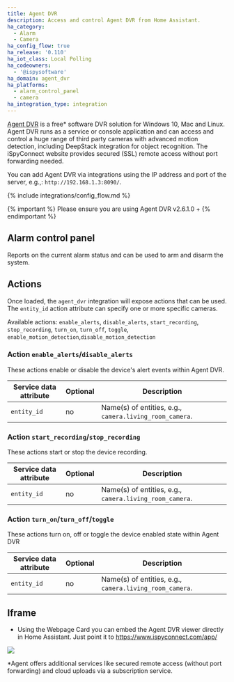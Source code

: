 ```yaml
---
title: Agent DVR
description: Access and control Agent DVR from Home Assistant.
ha_category:
  - Alarm
  - Camera
ha_config_flow: true
ha_release: '0.110'
ha_iot_class: Local Polling
ha_codeowners:
  - '@ispysoftware'
ha_domain: agent_dvr
ha_platforms:
  - alarm_control_panel
  - camera
ha_integration_type: integration
---
```


[Agent DVR](https://www.ispyconnect.com/download.aspx/) is a free* software DVR solution for Windows 10, Mac and Linux. Agent DVR runs as a service or console application and can access and control a huge range of third party cameras with advanced motion detection, including DeepStack integration for object recognition. The iSpyConnect website provides secured (SSL) remote access without port forwarding needed.

You can add Agent DVR via integrations using the IP address and port of the server, e.g.,: `http://192.168.1.3:8090/`.

{% include integrations/config_flow.md %}

{% important %}
Please ensure you are using Agent DVR v2.6.1.0 +
{% endimportant %}

## Alarm control panel

Reports on the current alarm status and can be used to arm and disarm the system.

## Actions

Once loaded, the `agent_dvr` integration will expose actions that can be used. The `entity_id` action attribute can specify one or more specific cameras.

Available actions:
`enable_alerts`, `disable_alerts`,
`start_recording`, `stop_recording`,
`turn_on`, `turn_off`, `toggle`, `enable_motion_detection`,`disable_motion_detection`

### Action `enable_alerts`/`disable_alerts`

These actions enable or disable the device's alert events within Agent DVR.

Service data attribute | Optional | Description
-|-|-
`entity_id` | no | Name(s) of entities, e.g., `camera.living_room_camera`.

### Action `start_recording`/`stop_recording`

These actions start or stop the device recording.

Service data attribute | Optional | Description
-|-|-
`entity_id` | no | Name(s) of entities, e.g., `camera.living_room_camera`.

### Action `turn_on`/`turn_off`/`toggle`

These actions turn on, off or toggle the device enabled state within Agent DVR

Service data attribute | Optional | Description
-|-|-
`entity_id` | no | Name(s) of entities, e.g., `camera.living_room_camera`.

## Iframe

- Using the Webpage Card you can embed the Agent DVR viewer directly in Home Assistant. Just point it to <https://www.ispyconnect.com/app/>

<p class='img'>
<img src='/images/screenshots/agent_dvr.jpg' />
</p>

*Agent offers additional services like secured remote access (without port forwarding) and cloud uploads via a subscription service.
